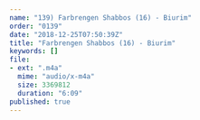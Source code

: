 ```yaml
---
name: "139) Farbrengen Shabbos (16) - Biurim"
order: "0139"
date: "2018-12-25T07:50:39Z"
title: "Farbrengen Shabbos (16) - Biurim"
keywords: []
file:
- ext: ".m4a"
  mime: "audio/x-m4a"
  size: 3369812
  duration: "6:09"
published: true
---
```

